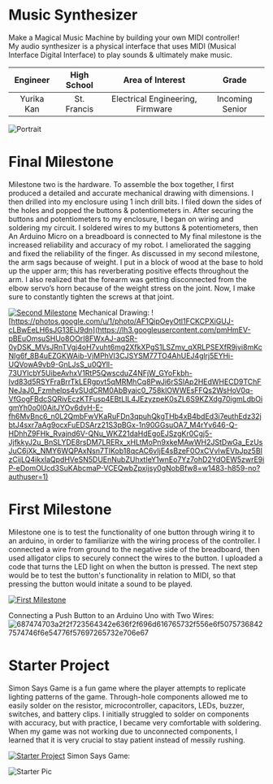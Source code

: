 ﻿# Music Synthesizer
Make a Magical Music Machine by building your own MIDI controller!                                                   
My audio synthesizer is a physical interface that uses MIDI (Musical Interface Digital Interface) to play sounds & ultimately make music.


| **Engineer** | **High School** | **Area of Interest** | **Grade** |
|:--:|:--:|:--:|:--:|
| Yurika Kan | St. Francis | Electrical Engineering, Firmware | Incoming Senior

![Portrait](https://lh3.googleusercontent.com/pw/AM-JKLXFJsof3TlFOFH19qa5XiXRCNvOHIMfaLcmiIO_4gCuEeKaMxhuagLaFP4-txvG7Y9cQ0Z9-gk90_JbTb9AIddhmjCikbisJLRQ7nHx4b_IBusnHUYArycwFEq2XgH0lS2mrBYpV5sWASqRsvoU2Kg=s1640-no?authuser=0)
  
# Final Milestone
Milestone two is the hardware. To assemble the box together, I first produced a detailed and accurate mechanical drawing with dimensions. I then drilled into my enclosure using 1 inch drill bits. I filed down the sides of the holes and popped the buttons & potentiometers in. After securing the buttons and potentiometers to my enclosure, I began on wiring and soldering my circuit. I soldered wires to my buttons & potentiometers, then An Arduino Micro on a breadboard is connected to My final milestone is the increased reliability and accuracy of my robot. I ameliorated the sagging and fixed the reliability of the finger. As discussed in my second milestone, the arm sags because of weight. I put in a block of wood at the base to hold up the upper arm; this has reverberating positive effects throughout the arm. I also realized that the forearm was getting disconnected from the elbow servo’s horn because of the weight stress on the joint. Now, I make sure to constantly tighten the screws at that joint.

[![Second Milestone](https://lh3.googleusercontent.com/2IDjFUelGUMn_WT7iV89bSm6zydNxUr7Rs-KC_4IC7A58mgWq5Lkx10n8ng2Af7R1RRjobSrDpoOSjz015hj8wUO5_6Z1NAym-H9CKJxLa9K-oQekutn8sKZujmcVafGyGglFiwU7fL2RoctnTyA9kgnDcaR1Xwrf9HAd42mD6SUTVp4A3KMLE8wx009MyQ7KJcOeejeTlWTzSPohB3mOOz_i0BlTj4eDg3-Ni_kfMUUIkjVP36OFqJZ6bY1l8-9CvghfQ4msX-JkuvO_QvE3xIwX-7TcVfYnMN2yKA0nI9S_duCmFemcVQp9kBGOh_AtTcTv4Qg4HpFaX1PVjMJ4CEhHoTCiQ9fAVv4sPZhbGo46mFo7DCmZKsjrEjJ_QhGoqBLRLcFqm4QTz3KPXT5jc_HRql4abhb3OPbdn6OWmIT9U_VXwEvSuJCGq6jjCvzi1udmAC8tmN2WxkaGOV0FV7pDozMfwt8LWW85GL5yNWZGakhQ1-wU34sUH5pYCrePlxPVyJBkUJEknJie0Uon1kC32LYFtGwCXsLmdtFNeHuj2_3rpChYSpmc0Hz3MHJ37kQhIiwtLqLg6GYCR2E364U7i82sZs3iNNtm3t--VeF24dmGySFM98u6079XF1u-qpJj3JRR96lTCW5RM1Gpfjxext8gkBfujLTPUyAI0SRGFfzXPZLBocu4bEqUCZ6sbOuZaSi6kMX_cABcYwbLLY6Yud6uAcDBpEL2dOrMav4Pt0PkqYThTL7xVHe9cfhLy59fmBZZHV_ViEy_4roDIXHxgSg4YUaKg=w2878-h1558-no?authuser=0)]([https://www.youtube.com/watch?v=wraI4bNwx1E)
Mechanical Drawing:
![https://photos.google.com/u/1/photo/AF1QipOeyOtl1FCKCPXiGUJ-cLBwEeLH6sJG13EiJ9dn](https://lh3.googleusercontent.com/pmHmEV-pBEuOmsuSHUo8OOrI8FWxAJ-aqSR-0yDSK_MVsJRnTVgj4oH7vuht6mg2XfkXPgS1LSZmv_qXRLPSEXfR9jvi8mKcNIg6f_8B4uEZGKWAib-VjMPhVI3CJSYSM77TO4AhUEJ4glrj5EYHi-UQVowA9vb9-GnLJsS_u0QYll-73UYlcbY5UibeAvhxV1RtP5QwscduZ4NFjW_GYoFkbh-Ivd83d5RSYFraBrrTkLERgpvt5qMRMhCq8PwJi6rSSlAp2HEdWHECD9TChFNeJaJ0_Fzmhelps4vSUdCRM0AbByaic0_758klOWWEsFFQs2WsHoV0q-VfGogFBdcSQRivEczKTFusp4EBtLIL4JEzyzpeK0sZL6S9KZXdg70igmLdbOigmYh0o0l0AitJYOv6dvH-E-fh6MvBnc6_n0L2QmbFwVKaRuFDn3qpuhQkgTHb4xB4bdEd3i7euthEdz32jbtJ4sxr7aAg9ocxFuEDSArz21S3pBGx-1n90GGsuOA7_M4rYv646-Q-HDhhZ9FHk_Rvajnd6V-QNu_WKZ21daHdEgoEJSzgKr0Cgj5-JjfkkyJ2u_BnSLYDE8rsDM7LRERx_xHLtMoPn9xkeMAwWH2JStDwGa_EzUsJuC6jXk_NMY6WQPAxNsn7TIKob18qcAC6vIjE4sBzeF0OxCVvIwEVbJpz5BIzCijLQ4ikxIaQpdHVeSN5DUEnNubZUhxtIeY1wnEo7Yz7ohD2YdOEW5zwrE9iP-eDomOUcd3SuKAbcmaP-VCEQwbZpxijsy0gNobBfw8=w1483-h859-no?authuser=1)

# First Milestone 
Milestone one is to test the functionality of one button through wiring it to an arduino, in order to familiarize with the wiring process of the controller. I connected a wire from ground to the negative side of the breadboard, then used alligator clips to securely connect the wires to the button. I uploaded a code that turns the LED light on when the button is pressed. The next step would be to test the button's functionality in relation to MIDI, so that pressing the button would initate a sound to be played. 

[![First Milestone](https://lh3.googleusercontent.com/xFoC7PV5ba_WcDydOXdWhe3IEVqaLsYZmMzeeCR0YInu7x9At2UY8GDHXV3qgsp8cCO3rxjmJq563rRh73LcqIFoIBWUSmpcDFTUJvdlF5vDlu747nfzMbTWgzxxVCn3nlEfxgmLugm0Lvd29h6aj4dKQ9aWrZOae5FZVrn_BuOqUzzv0aXwb64QHuJEM7TC7gssmcN0x06UBv9Twj7bf7YFlgm5GMu-AgdlasDOIVe2kI7Q6P8kVRJQw1oyIFL6YeTZ4Q1AeTP2sIvktk5lZzDQ_AvnsGPpG1Foq0IemXNVPkLXcgGxyP3Zuu-73QcLinjvAg3K3_sBV9kQrcyLgfNcL7MfJqV3fH_GKQwPNZhSG1Dt0iSsumX5pggHKZmDYa6hCNBg04GFTwad9gXQKApKQz0_HbNA6ckory0PVUWmgdXVdZz8WAjavbLESji0TK-zXHo2tIi2H-4mgvZ-BAgTdIeB9RlC5YajpMFeSmNFiOCcy6I0iW5COH53nmJqLjV_kmjo7-j-PvY3C3EytjdJdnwQ2exhgMF1629tZm_tkD3OOh9-GKza13RP9PL2jFrFs0KRlxnuUvtygCfA2pd4Hx7fgfDGiTzngQaE88tAtEaY3CvP6WTYEZd28rDoWxCU5WqqdfRQI3AVgSnj3lJkR5hhi4baj7cdJDkvP2a5_2kvPEqjNGLnCIeZG215wsulAt6iOOKWdD8pmYdqt5akhXoOAMTq1u_9-yudLOehW44-IiFgWZAbA1TDWzE1ui33cgFfnFcklROEX60j3au7KT_-wMsBwWI=w2880-h1582-no?authuser=1)](https://www.youtube.com/watch?v=xcev04r7U3c)


Connecting a Push Button to an Arduino Uno with Two Wires:
![687474703a2f2f723564342e636f2f696d616765732f556e6f50757368427574746f6e54776f57697265732e706e67](https://user-images.githubusercontent.com/107583678/176976764-577f580a-b063-4661-919e-fb15f3a44748.png)


# Starter Project
Simon Says Game is a fun game where the player attempts to replicate lighting patterns of the game. Through-hole components allowed me to easily solder on the resistor, microcontroller, capacitors, LEDs, buzzer, switches, and battery clips. I initially struggled to solder on components with accuracy, but with practice, I became very comfortable with soldering. When my game was not working due to unconnected components, I learned that it is very crucial to stay patient instead of messily rushing. 


[![Starter Project](https://lh3.googleusercontent.com/D7UlTWjjXXnaxTjTafRZgemjMr0FDii3qQ1aCA4nviXopj5ezWnacWfOCrCcuDySDDxtBbHnxN4VYQY6YXQx5XK4e2qGDDYm6SXAKL4ss8criKLwDyzq5RJnXlcicGS4b9egZx22KgblNceXYoMaAY_Fwx6FmcvYEbTVnUymPAg3PxUfQ_r-A5hsRihDzd2BtbfKcUnCt4Rd2q7LQvk8JXryjFXXDKSA0Lm7wwoCniOkZIA9ehmtL5uEzLZWeHTTnfwJRBuDI34Y5nmSY0F8ABenhIxASK3ESZCIlDBw9wJAWELQHOlqr83iOBVze7F82LU-rhw5wRkN9kN3TH38yMLFz2u89DPnRdClMd19gAQj5uWxcEACeUBrN1z-3_aDd0xA4kp4STcQprDubEFp-tWJtRZIkOo9oogwVT9FApLKwWAXW4TE0eV6FQ0IEWEpGRFyrrvSUL_sUR6QIfrM9hpalZeDA-h4Y5UxJdmSiORYhp-iS9Pd85O28rpqJ2gf4cnQLlQfuHCy6FUIdCJBWshWUWdaMhmmj85vO6l-o1J4dQlbZPauQ5OXSxZpZYZ8rKmLftxlwDnP-QLTx8O0p9H_Wc9ilOfqKZa-RBFiy3SPjvhB5PMy0pVsxWOt2m1wZcZE_RC2cA8-aYob-GIA-q-AIZGfqZG5AqlNV9Z3oJlJrDsu8CcLcrDkPVU0AEczrq9bMF7Zo4YehXf5y7kjIPxGKT_6DHh8pGQ_HN5t04HW4geZheUeXTg8RgFOmuKsczUa-UNhKaF_FNlkwowd7huaOYU3Qjso9VE=w1280-h720-no?authuser=1)](https://www.youtube.com/watch?v=hb178l7bCHs)
Simon Says Game:

![Starter Pic](https://cdn.sparkfun.com//assets/parts/5/1/5/0/SparkFun_Simon_Says_-_Through-Hole_Soldering_Kit-03.jpg)


